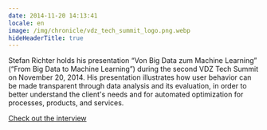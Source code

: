 ```yaml
---
date: 2014-11-20 14:13:41
locale: en
image: /img/chronicle/vdz_tech_summit_logo.png.webp
hideHeaderTitle: true
---
```


Stefan Richter holds his presentation “Von Big Data zum Machine Learning” (“From Big Data to Machine Learning”) during the second VDZ Tech Summit on November 20, 2014. His presentation illustrates how user behavior can be made transparent through data analysis and its evaluation, in order to better understand the client's needs and for automated optimization for processes, products, and services.

[Check out the interview](http://www.vdz-tech-summit.com/konferenz/archiv/2-vdz-tech-summit-2014/interviews-2014/)